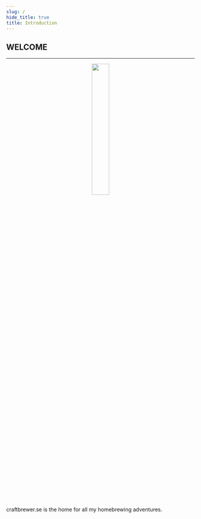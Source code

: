 ```yaml
---
slug: /
hide_title: true
title: Introduction
---
```


## WELCOME
---
<p align="center">
  <img src="https://github.com/user-attachments/assets/f8a7efd1-2721-49a4-af63-6b8c65eaf705" width="30%" />
</p>

craftbrewer.se is the home for all my homebrewing adventures.
